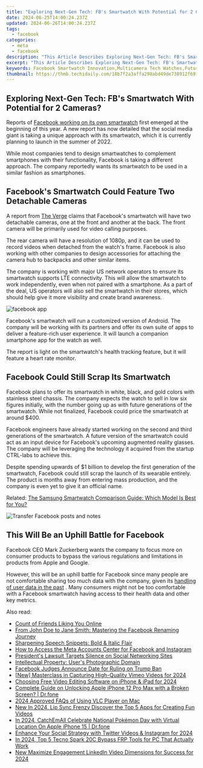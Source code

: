 ```yaml
---
title: "Exploring Next-Gen Tech: FB's Smartwatch With Potential for 2 Cameras?"
date: 2024-06-25T14:00:24.237Z
updated: 2024-06-26T14:00:24.237Z
tags:
  - facebook
categories:
  - meta
  - facebook
description: "This Article Describes Exploring Next-Gen Tech: FB's Smartwatch With Potential for 2 Cameras?"
excerpt: "This Article Describes Exploring Next-Gen Tech: FB's Smartwatch With Potential for 2 Cameras?"
keywords: Facebook Smartwatch Innovation,Multicamera Tech Watches,Future Wearable Cameras,Tech Trends in Smartwatches,Next-Gen Social Wristwear,FB's New Tech Horizons,Smartwatch Evolution Insights
thumbnail: https://thmb.techidaily.com/18b7f2a3affa298abd49de738912f69fd84b1ae730be3c4356f4b4963bc95eed.jpg
---
```


## Exploring Next-Gen Tech: FB's Smartwatch With Potential for 2 Cameras?

 Reports of [Facebook working on its own smartwatch](https://www.makeuseof.com/facebook-making-smartwatch/) first emerged at the beginning of this year. A new report has now detailed that the social media giant is taking a unique approach with its smartwatch, which it is currently planning to launch in the summer of 2022.

 While most companies tend to design smartwatches to complement smartphones with their functionality, Facebook is taking a different approach. The company reportedly wants its smartwatch to be used in a similar fashion as smartphones.

## Facebook's Smartwatch Could Feature Two Detachable Cameras

 A report from [The Verge](https://www.theverge.com/2021/6/9/22526266/facebook-smartwatch-two-cameras-heart-rate-monitor) claims that Facebook's smartwatch will have two detachable cameras, one at the front and another at the back. The front camera will be primarily used for video calling purposes.

 The rear camera will have a resolution of 1080p, and it can be used to record videos when detached from the watch's frame. Facebook is also working with other companies to design accessories for attaching the camera hub to backpacks and other similar items.

 The company is working with major US network operators to ensure its smartwatch supports LTE connectivity. This will allow the smartwatch to work independently, even when not paired with a smartphone. As a part of the deal, US operators will also sell the smartwatch in their stores, which should help give it more visibility and create brand awareness.

![facebook app](https://static1.makeuseofimages.com/wordpress/wp-content/uploads/2021/06/facebook-ui.jpg)

 Facebook's smartwatch will run a customized version of Android. The company will be working with its partners and offer its own suite of apps to deliver a feature-rich user experience. It will launch a companion smartphone app for the watch as well.

 The report is light on the smartwatch's health tracking feature, but it will feature a heart rate monitor.

## Facebook Could Still Scrap Its Smartwatch

 Facebook plans to offer its smartwatch in white, black, and gold colors with stainless steel chassis. The company expects the watch to sell in low six figures initially, with the number going up as with future generations of the smartwatch. While not finalized, Facebook could price the smartwatch at around $400.

 Facebook engineers have already started working on the second and third generations of the smartwatch. A future version of the smartwatch could act as an input device for Facebook's upcoming augmented reality glasses. The company will be leveraging the technology it acquired from the startup CTRL-labs to achieve this.

 Despite spending upwards of $1 billion to develop the first generation of the smartwatch, Facebook could still scrap the launch of its wearable entirely. The product is months away from entering mass production, and the company is even yet to give it an official name.

 Related: [The Samsung Smartwatch Comparison Guide: Which Model Is Best for You?](https://www.makeuseof.com/best-samsung-smartwatch/)

![Transfer Facebook posts and notes](https://static1.makeuseofimages.com/wordpress/wp-content/uploads/2021/04/transfer-posts-notes-facebook-featured.png)

## This Will Be an Uphill Battle for Facebook

 Facebook CEO Mark Zuckerberg wants the company to focus more on consumer products to bypass the various regulations and limitations in products from Apple and Google.

 However, this will be an uphill battle for Facebook since many people are not comfortable sharing too much data with the company, given its [handling of user data in the past](https://www.makeuseof.com/whatsapp-forces-share-data-with-facebook/) . Many consumers might not be too comfortable with a Facebook smartwatch having access to their health data and other key metrics.


<ins class="adsbygoogle"
     style="display:block"
     data-ad-format="autorelaxed"
     data-ad-client="ca-pub-7571918770474297"
     data-ad-slot="1223367746"></ins>



<ins class="adsbygoogle"
     style="display:block"
     data-ad-client="ca-pub-7571918770474297"
     data-ad-slot="8358498916"
     data-ad-format="auto"
     data-full-width-responsive="true"></ins>

<span class="atpl-alsoreadstyle">Also read:</span>
<div><ul>
<li><a href="https://facebook.techidaily.com/count-of-friends-liking-you-online/"><u>Count of Friends Liking You Online</u></a></li>
<li><a href="https://facebook.techidaily.com/from-john-doe-to-jane-smith-mastering-the-facebook-renaming-journey/"><u>From John Doe to Jane Smith: Mastering the Facebook Renaming Journey</u></a></li>
<li><a href="https://facebook.techidaily.com/sharpening-speech-snippets-bold-and-italic-flair/"><u>Sharpening Speech Snippets: Bold & Italic Flair</u></a></li>
<li><a href="https://facebook.techidaily.com/how-to-access-the-meta-accounts-center-for-facebook-and-instagram/"><u>How to Access the Meta Accounts Center for Facebook and Instagram</u></a></li>
<li><a href="https://facebook.techidaily.com/presidents-lawsuit-targets-silence-on-social-networking-sites/"><u>President's Lawsuit Targets Silence on Social Networking Sites</u></a></li>
<li><a href="https://facebook.techidaily.com/intellectual-property-users-photographic-domain/"><u>Intellectual Property: User's Photographic Domain</u></a></li>
<li><a href="https://facebook.techidaily.com/facebook-judges-announce-date-for-ruling-on-trump-ban/"><u>Facebook Judges Announce Date for Ruling on Trump Ban</u></a></li>
<li><a href="https://visual-screen-recording.techidaily.com/new-masterclass-in-capturing-high-quality-vimeo-videos-for-2024/"><u>[New] Masterclass in Capturing High-Quality Vimeo Videos for 2024</u></a></li>
<li><a href="https://youtube-clips.techidaily.com/choosing-free-video-editing-software-on-iphone-and-ipad-for-2024/"><u>Choosing Free Video Editing Software on iPhone & iPad for 2024</u></a></li>
<li><a href="https://iphone-unlock.techidaily.com/complete-guide-on-unlocking-apple-iphone-12-pro-max-with-a-broken-screen-drfone-by-drfone-ios/"><u>Complete Guide on Unlocking Apple iPhone 12 Pro Max with a Broken Screen? | Dr.fone</u></a></li>
<li><a href="https://some-techniques.techidaily.com/2024-approved-faqs-of-using-vlc-player-on-mac/"><u>2024 Approved  FAQs of Using VLC Player on Mac</u></a></li>
<li><a href="https://video-ai-editor.techidaily.com/new-in-2024-lip-sync-frenzy-discover-the-top-5-apps-for-creating-fun-videos/"><u>New In 2024, Lip Sync Frenzy Discover the Top 5 Apps for Creating Fun Videos</u></a></li>
<li><a href="https://ios-pokemon-go.techidaily.com/in-2024-catchemall-celebrate-national-pokemon-day-with-virtual-location-on-apple-iphone-15-drfone-by-drfone-virtual-ios/"><u>In 2024, CatchEmAll Celebrate National Pokémon Day with Virtual Location On Apple iPhone 15 | Dr.fone</u></a></li>
<li><a href="https://twitter-clips.techidaily.com/enhance-your-social-strategy-with-twitter-videos-and-instagram-for-2024/"><u>Enhance Your Social Strategy with Twitter Videos & Instagram for 2024</u></a></li>
<li><a href="https://bypass-frp.techidaily.com/in-2024-top-5-tecno-spark-20c-bypass-frp-tools-for-pc-that-actually-work-by-drfone-android/"><u>In 2024, Top 5 Tecno Spark 20C Bypass FRP Tools for PC That Actually Work</u></a></li>
<li><a href="https://ai-video-tools.techidaily.com/new-maximize-engagement-linkedin-video-dimensions-for-success-for-2024/"><u>New Maximize Engagement LinkedIn Video Dimensions for Success for 2024</u></a></li>
</ul></div>
